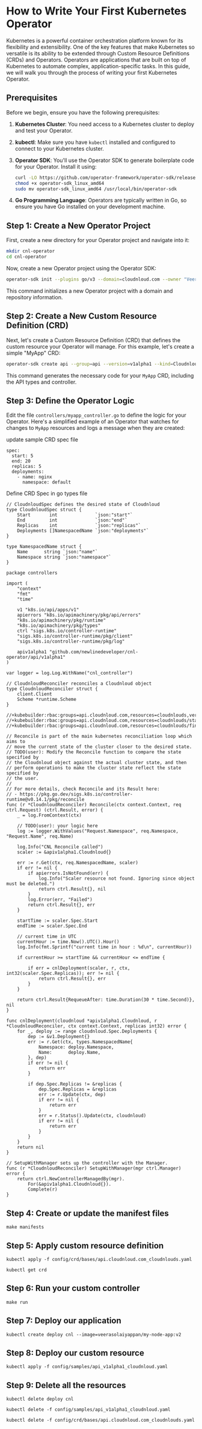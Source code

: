 # How to Write Your First Kubernetes Operator

Kubernetes is a powerful container orchestration platform known for its flexibility and extensibility. One of the key features that make Kubernetes so versatile is its ability to be extended through Custom Resource Definitions (CRDs) and Operators. Operators are applications that are built on top of Kubernetes to automate complex, application-specific tasks. In this guide, we will walk you through the process of writing your first Kubernetes Operator.

## Prerequisites

Before we begin, ensure you have the following prerequisites:

1. **Kubernetes Cluster**: You need access to a Kubernetes cluster to deploy and test your Operator.

2. **kubectl**: Make sure you have `kubectl` installed and configured to connect to your Kubernetes cluster.

3. **Operator SDK**: You'll use the Operator SDK to generate boilerplate code for your Operator. Install it using:

   ```bash
   curl -LO https://github.com/operator-framework/operator-sdk/releases/latest/download/operator-sdk_linux_amd64
   chmod +x operator-sdk_linux_amd64
   sudo mv operator-sdk_linux_amd64 /usr/local/bin/operator-sdk
   ```

4. **Go Programming Language**: Operators are typically written in Go, so ensure you have Go installed on your development machine.

## Step 1: Create a New Operator Project

First, create a new directory for your Operator project and navigate into it:

```bash
mkdir cnl-operator
cd cnl-operator
```

Now, create a new Operator project using the Operator SDK:

```bash
operator-sdk init --plugins go/v3 --domain=cloudnloud.com --owner "Veera" --repo=github.com/newlinedeveloper/cnl-operator
```

This command initializes a new Operator project with a domain and repository information. 

## Step 2: Create a New Custom Resource Definition (CRD)

Next, let's create a Custom Resource Definition (CRD) that defines the custom resource your Operator will manage. For this example, let's create a simple "MyApp" CRD:

```bash
operator-sdk create api --group=api --version=v1alpha1 --kind=Cloudnloud --resource=true --controller=true
```

This command generates the necessary code for your `MyApp` CRD, including the API types and controller.

## Step 3: Define the Operator Logic

Edit the file `controllers/myapp_controller.go` to define the logic for your Operator. Here's a simplified example of an Operator that watches for changes to `MyApp` resources and logs a message when they are created:

update sample CRD spec file

```
spec:
  start: 5 
  end: 20 
  replicas: 5
  deployments:
    - name: nginx
      namespace: default

```

Define CRD Spec in go types file

```
// CloudnloudSpec defines the desired state of Cloudnloud
type CloudnloudSpec struct {
	Start       int              `json:"start"`
	End         int              `json:"end"`
	Replicas    int              `json:"replicas"`
	Deployments []NamespacedName `json:"deployments"`
}

type NamespacedName struct {
	Name      string `json:"name"`
	Namespace string `json:"namespace"`
}
```


```
package controllers

import (
	"context"
	"fmt"
	"time"

	v1 "k8s.io/api/apps/v1"
	apierrors "k8s.io/apimachinery/pkg/api/errors"
	"k8s.io/apimachinery/pkg/runtime"
	"k8s.io/apimachinery/pkg/types"
	ctrl "sigs.k8s.io/controller-runtime"
	"sigs.k8s.io/controller-runtime/pkg/client"
	"sigs.k8s.io/controller-runtime/pkg/log"

	apiv1alpha1 "github.com/newlinedeveloper/cnl-operator/api/v1alpha1"
)

var logger = log.Log.WithName("cnl_controller")

// CloudnloudReconciler reconciles a Cloudnloud object
type CloudnloudReconciler struct {
	client.Client
	Scheme *runtime.Scheme
}

//+kubebuilder:rbac:groups=api.cloudnloud.com,resources=cloudnlouds,verbs=get;list;watch;create;update;patch;delete
//+kubebuilder:rbac:groups=api.cloudnloud.com,resources=cloudnlouds/status,verbs=get;update;patch
//+kubebuilder:rbac:groups=api.cloudnloud.com,resources=cloudnlouds/finalizers,verbs=update

// Reconcile is part of the main kubernetes reconciliation loop which aims to
// move the current state of the cluster closer to the desired state.
// TODO(user): Modify the Reconcile function to compare the state specified by
// the Cloudnloud object against the actual cluster state, and then
// perform operations to make the cluster state reflect the state specified by
// the user.
//
// For more details, check Reconcile and its Result here:
// - https://pkg.go.dev/sigs.k8s.io/controller-runtime@v0.14.1/pkg/reconcile
func (r *CloudnloudReconciler) Reconcile(ctx context.Context, req ctrl.Request) (ctrl.Result, error) {
	_ = log.FromContext(ctx)

	// TODO(user): your logic here
	log := logger.WithValues("Request.Namespace", req.Namespace, "Request.Name", req.Name)

	log.Info("CNL Reconcile called")
	scaler := &apiv1alpha1.Cloudnloud{}

	err := r.Get(ctx, req.NamespacedName, scaler)
	if err != nil {
		if apierrors.IsNotFound(err) {
			log.Info("Scaler resource not found. Ignoring since object must be deleted.")
			return ctrl.Result{}, nil
		}
		log.Error(err, "Failed")
		return ctrl.Result{}, err
	}

	startTime := scaler.Spec.Start
	endTime := scaler.Spec.End

	// current time in UTC
	currentHour := time.Now().UTC().Hour()
	log.Info(fmt.Sprintf("current time in hour : %d\n", currentHour))

	if currentHour >= startTime && currentHour <= endTime {

		if err = cnlDeployment(scaler, r, ctx, int32(scaler.Spec.Replicas)); err != nil {
			return ctrl.Result{}, err
		}
	}

	return ctrl.Result{RequeueAfter: time.Duration(30 * time.Second)}, nil
}

func cnlDeployment(cloudnloud *apiv1alpha1.Cloudnloud, r *CloudnloudReconciler, ctx context.Context, replicas int32) error {
	for _, deploy := range cloudnloud.Spec.Deployments {
		dep := &v1.Deployment{}
		err := r.Get(ctx, types.NamespacedName{
			Namespace: deploy.Namespace,
			Name:      deploy.Name,
		}, dep)
		if err != nil {
			return err
		}

		if dep.Spec.Replicas != &replicas {
			dep.Spec.Replicas = &replicas
			err := r.Update(ctx, dep)
			if err != nil {
				return err
			}
			err = r.Status().Update(ctx, cloudnloud)
			if err != nil {
				return err
			}
		}
	}
	return nil
}

// SetupWithManager sets up the controller with the Manager.
func (r *CloudnloudReconciler) SetupWithManager(mgr ctrl.Manager) error {
	return ctrl.NewControllerManagedBy(mgr).
		For(&apiv1alpha1.Cloudnloud{}).
		Complete(r)
}

```

## Step 4: Create or update the manifest files

```
make manifests
```

## Step 5: Apply custom resource definition
```
kubectl apply -f config/crd/bases/api.cloudnloud.com_cloudnlouds.yaml

kubectl get crd
```
## Step 6: Run your custom controller

```
make run
```


## Step 7: Deploy our application 
```
kubectl create deploy cnl --image=veerasolaiyappan/my-node-app:v2
```


## Step 8: Deploy our custom resource 
```
kubectl apply -f config/samples/api_v1alpha1_cloudnloud.yaml
```

## Step 9: Delete all the resources
```
kubectl delete deploy cnl

kubectl delete -f config/samples/api_v1alpha1_cloudnloud.yaml

kubectl delete -f config/crd/bases/api.cloudnloud.com_cloudnlouds.yaml
```


